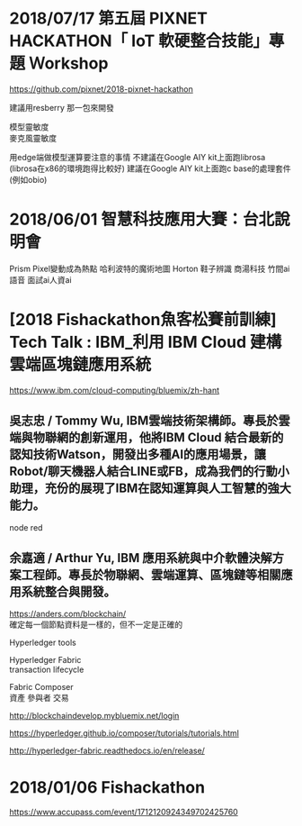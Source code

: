 # 2018/07/17 第五屆 PIXNET HACKATHON「 IoT 軟硬整合技能」專題 Ｗorkshop 
https://github.com/pixnet/2018-pixnet-hackathon  

建議用resberry 那一包來開發

模型靈敏度  
麥克風靈敏度  
  
用edge端做模型運算要注意的事情
不建議在Google AIY kit上面跑librosa (librosa在x86的環境跑得比較好)
建議在Google AIY kit上面跑c base的處理套件(例如obio)

# 2018/06/01 智慧科技應用大賽：台北說明會
Prism
Pixel變動成為熱點
哈利波特的魔術地圖
Horton 鞋子辨識
商湯科技
竹間ai語音
面試ai人資ai

# [2018 Fishackathon魚客松賽前訓練] Tech Talk : IBM_利用 IBM Cloud 建構雲端區塊鏈應用系統
https://www.ibm.com/cloud-computing/bluemix/zh-hant
## 吳志忠 / Tommy Wu, IBM雲端技術架構師。專長於雲端與物聯網的創新運用，他將IBM Cloud 結合最新的認知技術Watson，開發出多種AI的應用場景，讓Robot/聊天機器人結合LINE或FB，成為我們的行動小助理，充份的展現了IBM在認知運算與人工智慧的強大能力。  

node red

## 余嘉適 / Arthur Yu, IBM 應用系統與中介軟體決解方案工程師。專長於物聯網、雲端運算、區塊鏈等相關應用系統整合與開發。
https://anders.com/blockchain/  
確定每一個節點資料是一樣的，但不一定是正確的  
  
Hyperledger tools
  
Hyperledger Fabric  
transaction lifecycle  
  
Fabric Composer  
資產 參與者 交易  
  
http://blockchaindevelop.mybluemix.net/login  
  
https://hyperledger.github.io/composer/tutorials/tutorials.html  

http://hyperledger-fabric.readthedocs.io/en/release/  

# 2018/01/06 Fishackathon
https://www.accupass.com/event/1712120924349702425760  

